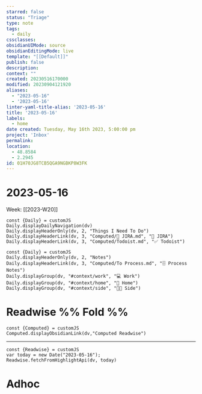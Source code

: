 ```yaml
---
starred: false
status: "Triage"
type: note
tags:
  - daily
cssclasses: 
obsidianUIMode: source
obsidianEditingMode: live
template: "[[Default]]"
publish: false
description: 
context: ""
created: 20230516170000
modified: 20230904121920
aliases:
  - "2023-05-16"
  - '2023-05-16'
linter-yaml-title-alias: '2023-05-16'
title: '2023-05-16'
labels:
  - home
date created: Tuesday, May 16th 2023, 5:00:00 pm
project: 'Inbox'
permalink: 
location:
  - 48.8584
  - 2.2945
id: 01H70JG8TCB5QGA9NGBKP8W3FK
---
```


# 2023-05-16

Week: [[2023-W20]]

```dataviewjs
const {Daily} = customJS
Daily.displayDailyNavigation(dv)
Daily.displayHeaderOnly(dv, 2, "Things I Need To Do")
Daily.displayHeaderLink(dv, 3, "Computed/🎫 JIRA.md", "🎫 JIRA")
Daily.displayHeaderLink(dv, 3, "Computed/Todoist.md", "✅ Todoist")
```


```dataviewjs
const {Daily} = customJS
Daily.displayHeaderOnly(dv, 2, "Notes")
Daily.displayHeaderLink(dv, 3, "Computed/To Process.md", "🗄️ Process Notes")
Daily.displayGroup(dv, "#context/work", "💻 Work")
Daily.displayGroup(dv, "#context/home", "🏡 Home")
Daily.displayGroup(dv, "#context/side", "👨‍💻 Side")
```

# Readwise %% Fold %%

```dataviewjs
const {Computed} = customJS
Computed.displayObsidianLink(dv,"Computed Readwise")
```

---

```dataviewjs
const {Readwise} = customJS
var today = new Date("2023-05-16");
Readwise.fetchFromHighlightApi(dv, today)
```

# Adhoc
